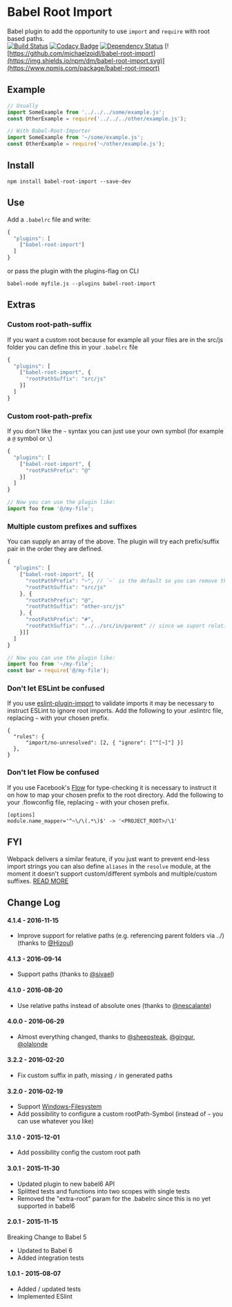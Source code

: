 # Babel Root Import
Babel plugin to add the opportunity to use `import` and `require` with root based paths.<br>
[![Build Status](https://travis-ci.org/michaelzoidl/babel-root-import.svg?branch=master)](https://travis-ci.org/michaelzoidl/babel-root-import)
[![Codacy Badge](https://img.shields.io/codacy/98f77bcc84964e67a2754e563b962d27.svg)](https://www.codacy.com/app/me_1438/both-io)
[![Dependency Status](https://david-dm.org/michaelzoidl/babel-root-import.svg)](https://david-dm.org/michaelzoidl/babel-root-import)
[![https://github.com/michaelzoidl/babel-root-import](https://img.shields.io/npm/dm/babel-root-import.svg)](https://www.npmjs.com/package/babel-root-import)

## Example
```javascript
// Usually
import SomeExample from '../../../some/example.js';
const OtherExample = require('../../../other/example.js');

// With Babel-Root-Importer
import SomeExample from '~/some/example.js';
const OtherExample = require('~/other/example.js');
```

## Install
```
npm install babel-root-import --save-dev
```

## Use
Add a `.babelrc` file and write:
```javascript
{
  "plugins": [
    ["babel-root-import"]
  ]
}

```
or pass the plugin with the plugins-flag on CLI
```
babel-node myfile.js --plugins babel-root-import
```

## Extras
### Custom root-path-suffix
If you want a custom root because for example all your files are in the src/js folder you can define this in your `.babelrc` file
```javascript
{
  "plugins": [
    ["babel-root-import", {
      "rootPathSuffix": "src/js"
    }]
  ]
}
```

### Custom root-path-prefix
If you don't like the `~` syntax you can just use your own symbol (for example a `@` symbol or `\`)
```javascript
{
  "plugins": [
    ["babel-root-import", {
      "rootPathPrefix": "@"
    }]
  ]
}

// Now you can use the plugin like:
import foo from '@/my-file';
```

### Multiple custom prefixes and suffixes
You can supply an array of the above. The plugin will try each prefix/suffix pair in the order they are defined.
```javascript
{
  "plugins": [
    ["babel-root-import", [{
      "rootPathPrefix": "~", // `~` is the default so you can remove this if you want
      "rootPathSuffix": "src/js"
    }, {
      "rootPathPrefix": "@",
      "rootPathSuffix": "other-src/js"
    }, {
      "rootPathPrefix": "#",
      "rootPathSuffix": "../../src/in/parent" // since we suport relative paths you can also go into a parent directory
    }]]
  ]
}

// Now you can use the plugin like:
import foo from '~/my-file';
const bar = require('@/my-file');
```

### Don't let ESLint be confused
If you use [eslint-plugin-import](https://github.com/benmosher/eslint-plugin-import) to validate imports it may be necessary to instruct ESLint to ignore root imports. Add the following to your .eslintrc file, replacing `~` with your chosen prefix.
```
{
  "rules": {
      "import/no-unresolved": [2, { "ignore": ["^[~]"] }]
  },
}
```

### Don't let Flow be confused
If you use Facebook's [Flow](https://flowtype.org/) for type-checking it is necessary to instruct it on how to map your chosen prefix to the root directory. Add the following to your .flowconfig file, replacing `~` with your chosen prefix.
```
[options]
module.name_mapper='^~\/\(.*\)$' -> '<PROJECT_ROOT>/\1'
```

## FYI
Webpack delivers a similar feature, if you just want to prevent end-less import strings you can also define `aliases` in the `resolve` module, at the moment it doesn't support custom/different symbols and multiple/custom suffixes.
[READ MORE](http://xabikos.com/2015/10/03/Webpack-aliases-and-relative-paths/)

## Change Log
#### 4.1.4 - 2016-11-15
- Improve support for relative paths (e.g. referencing parent folders via ../) (thanks to [@Hizoul](https://github.com/hizoul))

#### 4.1.3 - 2016-09-14
- Support paths (thanks to [@sivael](https://github.com/sivael))

#### 4.1.0 - 2016-08-20
- Use relative paths instead of absolute ones (thanks to [@nescalante](https://github.com/nescalante))

#### 4.0.0 - 2016-06-29
- Almost everything changed, thanks to [@sheepsteak](https://github.com/sheepsteak), [@gingur](https://github.com/gingur), [@olalonde](https://github.com/olalonde)

#### 3.2.2 - 2016-02-20
- Fix custom suffix in path, missing `/` in generated paths

#### 3.2.0 - 2016-02-19
- Support [Windows-Filesystem](http://superuser.com/questions/176388/why-does-windows-use-backslashes-for-paths-and-unix-forward-slashes/176395#176395)
- Add possibility to configure a custom rootPath-Symbol (instead of `~` you can use whatever you like)

#### 3.1.0 - 2015-12-01
- Add possibility config the custom root path

#### 3.0.1 - 2015-11-30
- Updated plugin to new babel6 API
- Splitted tests and functions into two scopes with single tests
- Removed the "extra-root" param for the .babelrc since this is no yet supported in babel6

#### 2.0.1 - 2015-11-15
Breaking Change to Babel 5
- Updated to Babel 6
- Added integration tests

#### 1.0.1 - 2015-08-07
- Added / updated tests
- Implemented ESlint
